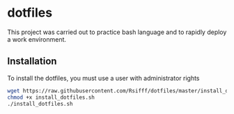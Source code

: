 # dotfiles

This project was carried out to practice bash language and to rapidly deploy a work environment.

## Installation

To install the dotfiles, you must use a user with administrator rights

```bash
wget https://raw.githubusercontent.com/Rsifff/dotfiles/master/install_dotfiles.sh
chmod +x install_dotfiles.sh
./install_dotfiles.sh

